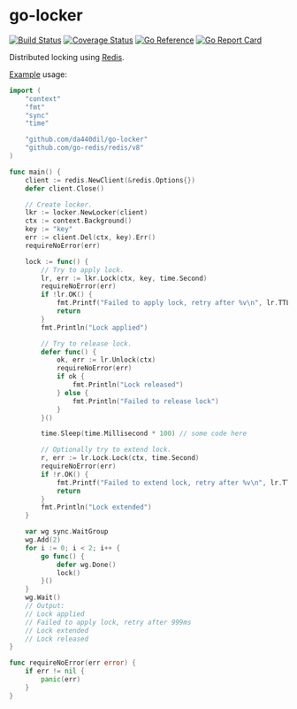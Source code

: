 # go-locker

[![Build Status](https://travis-ci.com/da440dil/go-locker.svg?branch=master)](https://travis-ci.com/da440dil/go-locker)
[![Coverage Status](https://coveralls.io/repos/github/da440dil/go-locker/badge.svg?branch=master)](https://coveralls.io/github/da440dil/go-locker?branch=master)
[![Go Reference](https://pkg.go.dev/badge/github.com/da440dil/go-locker.svg)](https://pkg.go.dev/github.com/da440dil/go-locker)
[![Go Report Card](https://goreportcard.com/badge/github.com/da440dil/go-locker)](https://goreportcard.com/report/github.com/da440dil/go-locker)

Distributed locking using [Redis](https://redis.io/).

[Example](./examples/main.go) usage:

```go
import (
	"context"
	"fmt"
	"sync"
	"time"

	"github.com/da440dil/go-locker"
	"github.com/go-redis/redis/v8"
)

func main() {
	client := redis.NewClient(&redis.Options{})
	defer client.Close()

	// Create locker.
	lkr := locker.NewLocker(client)
	ctx := context.Background()
	key := "key"
	err := client.Del(ctx, key).Err()
	requireNoError(err)

	lock := func() {
		// Try to apply lock.
		lr, err := lkr.Lock(ctx, key, time.Second)
		requireNoError(err)
		if !lr.OK() {
			fmt.Printf("Failed to apply lock, retry after %v\n", lr.TTL())
			return
		}
		fmt.Println("Lock applied")

		// Try to release lock.
		defer func() {
			ok, err := lr.Unlock(ctx)
			requireNoError(err)
			if ok {
				fmt.Println("Lock released")
			} else {
				fmt.Println("Failed to release lock")
			}
		}()

		time.Sleep(time.Millisecond * 100) // some code here

		// Optionally try to extend lock.
		r, err := lr.Lock.Lock(ctx, time.Second)
		requireNoError(err)
		if !r.OK() {
			fmt.Printf("Failed to extend lock, retry after %v\n", lr.TTL())
			return
		}
		fmt.Println("Lock extended")
	}

	var wg sync.WaitGroup
	wg.Add(2)
	for i := 0; i < 2; i++ {
		go func() {
			defer wg.Done()
			lock()
		}()
	}
	wg.Wait()
	// Output:
	// Lock applied
	// Failed to apply lock, retry after 999ms
	// Lock extended
	// Lock released
}

func requireNoError(err error) {
	if err != nil {
		panic(err)
	}
}
```
